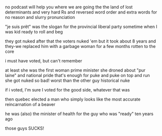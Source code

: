 no podcast will help you where we are going
the the land of lost determinants 
and very hard Rs 
and reversed word order
and extra words for no reason
and slurry pronunciation

"je suis prêt" was the slogan for the provincial liberal party sometime when I was kid
ready to roll
and beg

they got nuked after that
the voters nuked 'em
but it took about 8 years
and they-we replaced him with a garbage woman
for a few months
rotten to the core

i must have voted, but can't remember

at least she was the first woman prime minister
she droned about "pur laine" and national pride
that's enough for puke and puke on top and run
she got nuked so bad!
worst than the other guy
historical nuke

if i voted, I'm sure I voted for the good side, whatever that was

then quebec elected a man
who simply
looks like the most accurate
reincarnation
of
a beaver

he was (also) the minister of health
for the guy who was "ready" ten years ago

those guys SUCKS!
